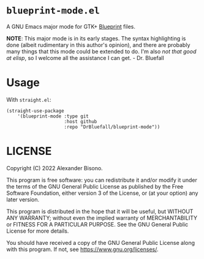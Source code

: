 # `blueprint-mode.el`

A GNU Emacs major mode for GTK+
[Blueprint](https://gitlab.gnome.org/jwestman/blueprint-compiler) files.

**NOTE**: This major mode is in its early stages. The syntax highlighting is
done (albeit rudimentary in this author's opinion), and there are probably many
things that this mode could be extended to do. I'm also *not that good at
elisp*, so I welcome all the assistance I can get. - Dr. Bluefall

# Usage

With `straight.el`:

``` emacs-lisp
(straight-use-package
    '(blueprint-mode :type git
                     :host github
                     :repo "DrBluefall/blueprint-mode"))
```

# LICENSE

Copyright (C) 2022 Alexander Bisono.

This program is free software: you can redistribute it and/or modify it under
the terms of the GNU General Public License as published by the Free Software
Foundation, either version 3 of the License, or (at your option) any later
version.

This program is distributed in the hope that it will be useful, but WITHOUT ANY
WARRANTY; without even the implied warranty of MERCHANTABILITY or FITNESS FOR A
PARTICULAR PURPOSE. See the GNU General Public License for more details.

You should have received a copy of the GNU General Public License along with
this program. If not, see <https://www.gnu.org/licenses/>.

